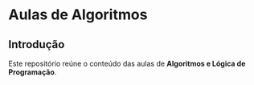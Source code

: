 # Aulas de Algoritmos

## Introdução

Este repositório reúne o conteúdo das aulas de **Algoritmos e Lógica de Programação**.



